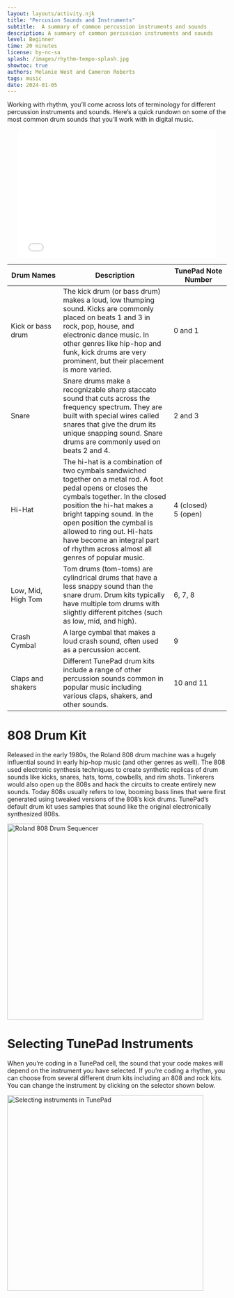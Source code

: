 ```yaml
---
layout: layouts/activity.njk
title: "Percusion Sounds and Instruments"
subtitle:  A summary of common percussion instruments and sounds
description: A summary of common percussion instruments and sounds
level: Beginner
time: 20 minutes
license: by-nc-sa
splash: /images/rhythm-tempo-splash.jpg
showtoc: true
authors: Melanie West and Cameron Roberts
tags: music
date: 2024-01-05
---
```

Working with rhythm, you’ll come across lots of terminology for different percussion instruments and sounds. 
Here’s a quick rundown on some of the most common drum sounds that you’ll work with in digital music.

<iframe src="/interactives/drumkit/" style="width: 90%; height: auto; aspect-ratio: 20 / 13; border: none; margin: 0 auto; display: block;"></iframe>

| Drum&nbsp;Names | Description | TunePad&nbsp;Note Number |
| ---------- | ----------- | ------------------- |
| Kick or bass drum | The kick drum (or bass drum) makes a loud, low thumping sound. Kicks are commonly placed on beats 1 and 3 in rock, pop, house, and electronic dance music. In other genres like hip-hop and funk, kick drums are very prominent, but their placement is more varied. | 0 and 1 |
| Snare | Snare drums make a recognizable sharp staccato sound that cuts across the frequency spectrum. They are built with special wires called snares that give the drum its unique snapping sound. Snare drums are commonly used on beats 2 and 4. |	2 and 3 |
| Hi-Hat | The hi-hat is a combination of two cymbals sandwiched together on a metal rod. A foot pedal opens or closes the cymbals together. In the closed position the hi-hat makes a bright tapping sound. In the open position the cymbal is allowed to ring out. Hi-hats have become an integral part of rhythm across almost all genres of popular music. | 4 (closed)<br>5 (open) |
| Low, Mid, High Tom | Tom drums (tom-toms) are cylindrical drums that have a less snappy sound than the snare drum. Drum kits typically have multiple tom drums with slightly different pitches (such as low, mid, and high). | 6, 7, 8 |
| Crash Cymbal | A large cymbal that makes a loud crash sound, often used as a percussion accent. | 9 |
| Claps and shakers | Different TunePad drum kits include a range of other percussion sounds common in popular music including various claps, shakers, and other sounds. | 10 and 11 |

# 808 Drum Kit
Released in the early 1980s, the Roland 808 drum machine was a hugely influential sound in early hip-hop music (and other genres as well). The 808 used electronic synthesis techniques to create synthetic replicas of drum sounds like kicks, snares, hats, toms, cowbells, and rim shots. Tinkerers would also open up the 808s and hack the circuits to create entirely new sounds. Today 808s usually refers to low, booming bass lines that were first generated using tweaked versions of the 808’s kick drums. TunePad’s default drum kit uses samples that sound like the original electronically synthesized 808s. 

<img src="/images/Figure2.7.jpg" alt="Roland 808 Drum Sequencer" width="450">

# Selecting TunePad Instruments
When you’re coding in a TunePad cell, the sound that your code makes will depend on the instrument you have selected. If you’re coding a rhythm, you can choose from several different drum kits including an 808 and rock kits. You can change the instrument by clicking on the selector shown below.

<img src="/images/Figure2.8.png" alt="Selecting instruments in TunePad" width="450">
